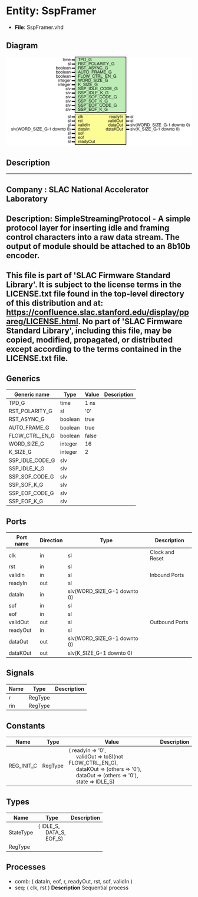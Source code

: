 # Entity: SspFramer

- **File**: SspFramer.vhd
## Diagram

![Diagram](SspFramer.svg "Diagram")
## Description

-----------------------------------------------------------------------------
 Company    : SLAC National Accelerator Laboratory
-----------------------------------------------------------------------------
 Description: SimpleStreamingProtocol - A simple protocol layer for inserting
 idle and framing control characters into a raw data stream. The output of
 module should be attached to an 8b10b encoder.
-----------------------------------------------------------------------------
 This file is part of 'SLAC Firmware Standard Library'.
 It is subject to the license terms in the LICENSE.txt file found in the
 top-level directory of this distribution and at:
    https://confluence.slac.stanford.edu/display/ppareg/LICENSE.html.
 No part of 'SLAC Firmware Standard Library', including this file,
 may be copied, modified, propagated, or distributed except according to
 the terms contained in the LICENSE.txt file.
-----------------------------------------------------------------------------
## Generics

| Generic name    | Type    | Value | Description |
| --------------- | ------- | ----- | ----------- |
| TPD_G           | time    | 1 ns  |             |
| RST_POLARITY_G  | sl      | '0'   |             |
| RST_ASYNC_G     | boolean | true  |             |
| AUTO_FRAME_G    | boolean | true  |             |
| FLOW_CTRL_EN_G  | boolean | false |             |
| WORD_SIZE_G     | integer | 16    |             |
| K_SIZE_G        | integer | 2     |             |
| SSP_IDLE_CODE_G | slv     |       |             |
| SSP_IDLE_K_G    | slv     |       |             |
| SSP_SOF_CODE_G  | slv     |       |             |
| SSP_SOF_K_G     | slv     |       |             |
| SSP_EOF_CODE_G  | slv     |       |             |
| SSP_EOF_K_G     | slv     |       |             |
## Ports

| Port name | Direction | Type                        | Description     |
| --------- | --------- | --------------------------- | --------------- |
| clk       | in        | sl                          | Clock and Reset |
| rst       | in        | sl                          |                 |
| validIn   | in        | sl                          | Inbound Ports   |
| readyIn   | out       | sl                          |                 |
| dataIn    | in        | slv(WORD_SIZE_G-1 downto 0) |                 |
| sof       | in        | sl                          |                 |
| eof       | in        | sl                          |                 |
| validOut  | out       | sl                          | Outbound Ports  |
| readyOut  | in        | sl                          |                 |
| dataOut   | out       | slv(WORD_SIZE_G-1 downto 0) |                 |
| dataKOut  | out       | slv(K_SIZE_G-1 downto 0)    |                 |
## Signals

| Name | Type    | Description |
| ---- | ------- | ----------- |
| r    | RegType |             |
| rin  | RegType |             |
## Constants

| Name       | Type    | Value                                                                                                                                                                                                                                                                                                                 | Description |
| ---------- | ------- | --------------------------------------------------------------------------------------------------------------------------------------------------------------------------------------------------------------------------------------------------------------------------------------------------------------------- | ----------- |
| REG_INIT_C | RegType |  (       readyIn  => '0',<br><span style="padding-left:20px">       validOut => toSl(not FLOW_CTRL_EN_G),<br><span style="padding-left:20px">       dataKOut => (others => '0'),<br><span style="padding-left:20px">       dataOut  => (others => '0'),<br><span style="padding-left:20px">       state    => IDLE_S) |             |
## Types

| Name      | Type                                                                                              | Description |
| --------- | ------------------------------------------------------------------------------------------------- | ----------- |
| StateType | ( IDLE_S,<br><span style="padding-left:20px"> DATA_S,<br><span style="padding-left:20px"> EOF_S)  |             |
| RegType   |                                                                                                   |             |
## Processes
- comb: ( dataIn, eof, r, readyOut, rst, sof, validIn )
- seq: ( clk, rst )
**Description**
 Sequential process 
